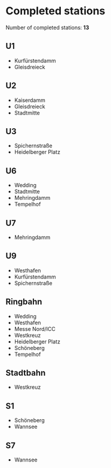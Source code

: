 # Completed stations

Number of completed stations: **13**

## U1

- Kurfürstendamm
- Gleisdreieck

## U2

- Kaiserdamm
- Gleisdreieck
- Stadtmitte

## U3

- Spichernstraße
- Heidelberger Platz

## U6

- Wedding
- Stadtmitte
- Mehringdamm
- Tempelhof

## U7

- Mehringdamm

## U9

- Westhafen
- Kurfürstendamm
- Spichernstraße

## Ringbahn

- Wedding
- Westhafen
- Messe Nord/ICC
- Westkreuz
- Heidelberger Platz
- Schöneberg
- Tempelhof

## Stadtbahn

- Westkreuz

## S1

- Schöneberg
- Wannsee

## S7

- Wannsee

